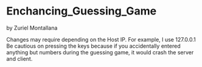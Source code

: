 # Enchancing_Guessing_Game
 by Zuriel Montallana

Changes may require depending on the Host IP. For example, I use 127.0.0.1
Be cautious on pressing the keys because if you accidentally entered anything but numbers during the guessing game, it would crash the server and client.
